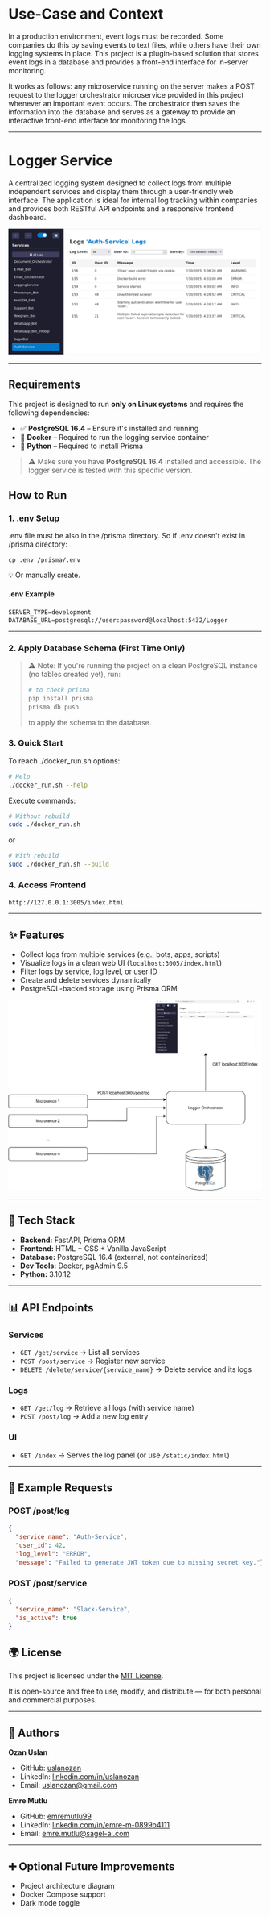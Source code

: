 # Use-Case and Context

In a production environment, event logs must be recorded. Some companies do this by saving events to text files, while others have their own logging systems in place. This project is a plugin-based solution that stores event logs in a database and provides a front-end interface for in-server monitoring.

It works as follows: any microservice running on the server makes a POST request to the logger orchestrator microservice provided in this project whenever an important event occurs. The orchestrator then saves the information into the database and serves as a gateway to provide an interactive front-end interface for monitoring the logs.

---
# Logger Service

A centralized logging system designed to collect logs from multiple independent services and display them through a user-friendly web interface. The application is ideal for internal log tracking within companies and provides both RESTful API endpoints and a responsive frontend dashboard.

![Logger Service Flow](assets/dashboard.png)

---

## Requirements

This project is designed to run **only on Linux systems** and requires the following dependencies:

- ✅ **PostgreSQL 16.4** – Ensure it's installed and running  
- 🐳 **Docker** – Required to run the logging service container  
- 🐍 **Python** – Required to install Prisma

> ⚠️ Make sure you have **PostgreSQL 16.4** installed and accessible. The logger service is tested with this specific version.



## How to Run


### 1. .env Setup
.env file must be also in the /prisma directory. So if .env doesn't exist in /prisma directory:
```env
cp .env /prisma/.env
```
💡 Or manually create.

#### .env Example

```env
SERVER_TYPE=development
DATABASE_URL=postgresql://user:password@localhost:5432/Logger
```
---


### 2. Apply Database Schema (First Time Only) 

> ⚠️ Note:
> If you're running the project on a clean PostgreSQL instance (no tables created yet), run:
>
> ```bash
> # to check prisma
> pip install prisma 
> prisma db push
> ```
> to apply the schema to the database.

### 3. Quick Start

To reach ./docker_run.sh options:
```bash
# Help
./docker_run.sh --help
```

Execute commands:
```bash
# Without rebuild
sudo ./docker_run.sh
```
or
```bash
# With rebuild
sudo ./docker_run.sh --build
```

### 4. Access Frontend

```
http://127.0.0.1:3005/index.html
```



---

## ✨ Features

* Collect logs from multiple services (e.g., bots, apps, scripts)
* Visualize logs in a clean web UI (`localhost:3005/index.html`)
* Filter logs by service, log level, or user ID
* Create and delete services dynamically
* PostgreSQL-backed storage using Prisma ORM

![Logger Service Flow](assets/logger_diagram.svg)

---


## 🧱 Tech Stack

* **Backend:** FastAPI, Prisma ORM
* **Frontend:** HTML + CSS + Vanilla JavaScript
* **Database:** PostgreSQL 16.4 (external, not containerized)
* **Dev Tools:** Docker, pgAdmin 9.5
* **Python:** 3.10.12

---


## 📊 API Endpoints

### Services

* `GET /get/service` → List all services
* `POST /post/service` → Register new service
* `DELETE /delete/service/{service_name}` → Delete service and its logs

### Logs

* `GET /get/log` → Retrieve all logs (with service name)
* `POST /post/log` → Add a new log entry

### UI

* `GET /index` → Serves the log panel (or use `/static/index.html`)

---

## 🔧 Example Requests

### POST /post/log

```json
{
  "service_name": "Auth-Service",
  "user_id": 42,
  "log_level": "ERROR",
  "message": "Failed to generate JWT token due to missing secret key."}
```

### POST /post/service

```json
{
  "service_name": "Slack-Service",
  "is_active": true
}
```

## 🌍 License

This project is licensed under the [MIT License](LICENSE).

It is open-source and free to use, modify, and distribute — for both personal and commercial purposes.

---

## 👤 Authors

**Ozan Uslan**


* GitHub: [uslanozan](https://github.com/uslanozan)
* LinkedIn: [linkedin.com/in/uslanozan](https://linkedin.com/in/uslanozan)
* Email: [uslanozan@gmail.com](mailto:uslanozan@gmail.com)

**Emre Mutlu**

* GitHub: [emremutlu99](https://github.com/emremutlu99)
* LinkedIn: [linkedin.com/in/emre-m-0899b4111](https://linkedin.com/in/emre-m-0899b4111)
* Email: [emre.mutlu@sagel-ai.com](mailto:emre.mutlu@sagel-ai.com)

---

## ➕ Optional Future Improvements
* Project architecture diagram
* Docker Compose support
* Dark mode toggle
